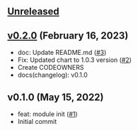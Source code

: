 <a name="unreleased"></a>
## [Unreleased]



<a name="v0.2.0"></a>
## [v0.2.0] (February 16, 2023)

- doc: Update README.md ([#3](https://github.com/spotinst/terraform-spotinst-ocean-metric-exporter/issues/3))
- Fix: Updated chart to 1.0.3 version ([#2](https://github.com/spotinst/terraform-spotinst-ocean-metric-exporter/issues/2))
- Create CODEOWNERS
- docs(changelog): v0.1.0


<a name="v0.1.0"></a>
## v0.1.0 (May 15, 2022)

- feat: module init ([#1](https://github.com/spotinst/terraform-spotinst-ocean-metric-exporter/issues/1))
- Initial commit


[Unreleased]: https://github.com/spotinst/terraform-spotinst-ocean-metric-exporter/compare/v0.2.0...HEAD
[v0.2.0]: https://github.com/spotinst/terraform-spotinst-ocean-metric-exporter/compare/v0.1.0...v0.2.0

